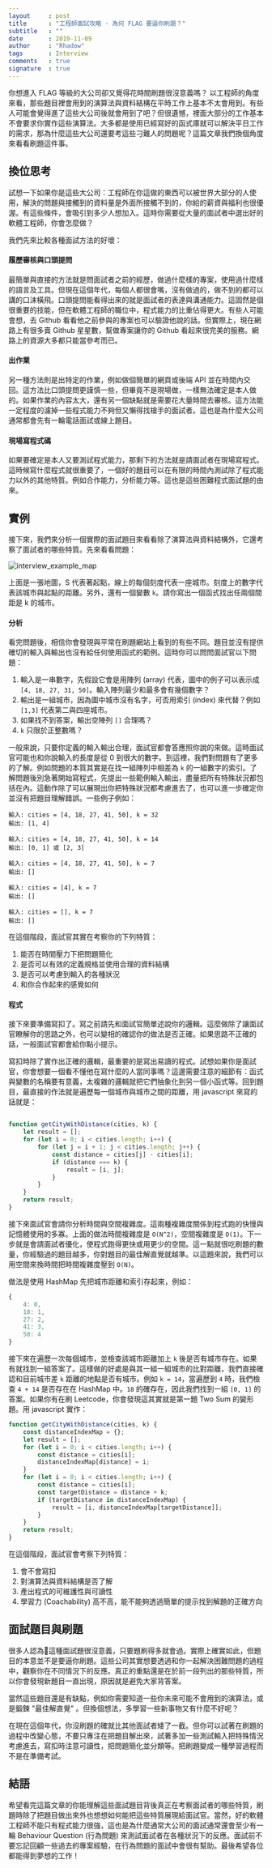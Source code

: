 ```yaml
---
layout     : post
title      : "工程師面試攻略 - 為何 FLAG 要逼你刷題？"
subtitle   : ""
date       : 2019-11-09
author     : "Rhadow"
tags       : Interview
comments   : true
signature  : true
---
```


你想進入 FLAG 等級的大公司卻又覺得花時間刷題很沒意義嗎？ 以工程師的角度來看，那些題目裡會用到的演算法與資料結構在平時工作上基本不太會用到。有些人可能會覺得進了這些大公司後就會用到了吧？但很遺憾，裡面大部分的工作基本不會要求你實作這些演算法。大多都是使用已經寫好的函式庫就可以解決平日工作的需求，那為什麼這些大公司還要考這些刁難人的問題呢？這篇文章我們換個角度來看看刷題這件事。

## 換位思考

試想一下如果你是這些大公司：工程師在你這做的東西可以被世界大部分的人使用，解決的問題與接觸到的資料量是外面所接觸不到的，你給的薪資與福利也很優渥。有這些條件，會吸引到多少人想加入。這時你需要從大量的面試者中選出好的軟體工程師，你會怎麼做？

我們先來比較各種面試方法的好壞：

#### 履歷審核與口頭提問

最簡單與直接的方法就是問面試者之前的經歷，做過什麼樣的專案，使用過什麼樣的語言及工具。但現在這個年代，每個人都很會嘴，沒有做過的，做不到的都可以講的口沫橫飛。口頭提問能看得出來的就是面試者的表達與溝通能力。這固然是個很重要的技能，但在軟體工程師的職位中，程式能力的比重佔得更大。有些人可能會想，去 Github 看看他之前參與的專案也可以驗證他說的話。但實際上，現在網路上有很多賣 Github 星星數，幫做專案讓你的 Github 看起來很完美的服務。網路上的資源大多都只能當參考而已。

#### 出作業

另一種方法則是出特定的作業，例如做個簡單的網頁或後端 API 並在時間內交回。這方法比口頭提問更謹慎一些，但畢竟不是現場做，一樣無法確定是本人做的。如果作業的內容太大，還有另一個缺點就是需要花大量時間去審核。這方法能一定程度的濾掉一些程式能力不夠但又懶得找槍手的面試者。這也是為什麼大公司通常都會先有一輪電話面試或線上題目。

#### 現場寫程式碼

如果要確定是本人又要測試程式能力，那剩下的方法就是請面試者在現場寫程式。這時候寫什麼程式就很重要了，一個好的題目可以在有限的時間內測試除了程式能力以外的其他特質。例如合作能力，分析能力等。這也是這些困難程式面試題的由來。

## 實例

接下來，我們來分析一個實際的面試題目來看看除了演算法與資料結構外，它還考察了面試者的哪些特質。先來看看問題：

![interview_example_map](https://rhadow.github.io/public/interview/example_map.png)

上面是一張地圖，S 代表著起點，線上的每個刻度代表一座城市。刻度上的數字代表該城市與起點的距離。另外，還有一個變數 `k`。請你寫出一個函式找出任兩個間距是 k 的城市。

#### 分析

看完問題後，相信你會發現與平常在刷題網站上看到的有些不同。題目並沒有提供確切的輸入與輸出也沒有給任何使用函式的範例。這時你可以問問面試官以下問題：

1. 輸入是一串數字，先假設它會是用陣列 (array) 代表，圖中的例子可以表示成 `[4, 18, 27, 31, 50]`。輸入陣列最少和最多會有幾個數字？
2. 輸出是一組城市，因為圖中城市沒有名字，可否用索引 (index) 來代替？例如 `[1,3]` 代表第二與四座城市。
3. 如果找不到答案，輸出空陣列 `[]` 合理嗎？
4. `k` 只限於正整數嗎？

一般來說，只要你定義的輸入輸出合理，面試官都會答應照你說的來做。這時面試官可能也和你說輸入的長度是從 0 到很大的數字。到這裡，我們對問題有了更多的了解。例如問題的本質其實是在找一組陣列中相差為 `k` 的一組數字的索引。了解問題後別急著開始寫程式，先提出一些範例輸入輸出，盡量把所有特殊狀況都包括在內。這動作除了可以展現出你把特殊狀況都考慮進去了，也可以進一步確定你並沒有把題目理解錯誤。一些例子例如：

```
輸入: cities = [4, 18, 27, 41, 50], k = 32
輸出: [1, 4]

輸入: cities = [4, 18, 27, 41, 50], k = 14
輸出: [0, 1] 或 [2, 3]

輸入: cities = [4, 18, 27, 41, 50], k = 7
輸出: []

輸入: cities = [4], k = 7
輸出: []

輸入: cities = [], k = 7
輸出: []
```

在這個階段，面試官其實在考察你的下列特質：

1. 能否在時間壓力下把問題簡化
2. 是否可以有效的定義規格並使用合理的資料結構
3. 是否可以考慮到輸入的各種狀況
4. 和你合作起來的感覺如何

#### 程式

接下來要準備寫扣了。寫之前請先和面試官簡單述說你的邏輯。這麼做除了讓面試官瞭解你的思路之外，也可以變相的確認你的做法是否正確。如果思路不正確的話，一般面試官都會給你點小提示。

寫扣時除了實作出正確的邏輯，最重要的是寫出易讀的程式。試想如果你是面試官，你會想要一個看不懂他在寫什麼的人當同事嗎？這邊需要注意的細節有：函式與變數的名稱要有意義，太複雜的邏輯就把它們抽象化到另一個小函式等。回到題目，最直接的作法就是遍歷每一個城市與城市之間的距離，用 javascript 來寫的話就是：

```js

function getCityWithDistance(cities, k) {
    let result = [];
    for (let i = 0; i < cities.length; i++) {
        for (let j = i + 1; j < cities.length; j++) {
            const distance = cities[j] - cities[i];
            if (distance === k) {
                result = [i, j];
            }
        }
    }
    return result;
}

```

接下來面試官會請你分析時間與空間複雜度。這兩種複雜度關係到程式跑的快慢與記憶體使用的多寡。上面的做法時間複雜度是 `O(N^2)`，空間複雜度是 `O(1)`。下一步就是會請面試者優化，使程式跑得更快或用更少的空間。這一點就很吃刷題的數量，你經驗過的題目越多，你對題目的最佳解直覺就越準。以這題來說，我們可以用空間來換時間把時間複雜度壓到 `O(N)`。

做法是使用 HashMap 先把城市距離和索引存起來，例如：

```js
{
    4: 0,
    18: 1,
    27: 2,
    41: 3,
    50: 4
}
```

接下來在遍歷一次每個城市，並檢查該城市距離加上 `k` 後是否有城市存在。如果有就找到一組答案了。這樣做的好處是與其一組一組城市的比對距離，我們直接確認和目前城市差 `k` 距離的地點是否有城市。例如 `k = 14`，當遍歷到 `4` 時，我們檢查 `4 + 14` 是否存在在 HashMap 中。`18` 的確存在，因此我們找到一組 `[0, 1]` 的答案。如果你有在刷 Leetcode，你會發現這其實就是第一題 Two Sum 的變形題。用 javascript 實作：

```js
function getCityWithDistance(cities, k) {
    const distanceIndexMap = {};
    let result = [];
    for (let i = 0; i < cities.length; i++) {
        const distance = cities[i];
        distanceIndexMap[distance] = i;
    }
    for (let i = 0; i < cities.length; i++) {
        const distance = cities[i];
        const targetDistance = distance + k;
        if (targetDistance in distanceIndexMap) {
            result = [i, distanceIndexMap[targetDistance]];
        }
    }
    return result;
}
```

在這個階段，面試官會考察下列特質：

1. 會不會寫扣
2. 對演算法與資料結構是否了解
3. 產出程式的可維護性與可讀性
4. 學習力 (Coachability) 高不高，能不能夠透過簡單的提示找到解題的正確方向

## 面試題目與刷題

很多人認為這種面試題很沒意義，只要題刷得多就會過。實際上確實如此，但題目的本意並不是要逼你刷題。這些公司其實想要透過和你一起解決困難問題的過程中，觀察你在不同情況下的反應。真正的重點還是在於前一段列出的那些特質，所以你會發現新題目一直出現，原因就是避免大家背答案。

當然這些題目還是有缺點，例如你需要知道一些你未來可能不會用到的演算法，或是鍛鍊 "最佳解直覺" 。但換個想法，多學習一些新事物又有什麼不好呢？

在現在這個年代，你沒刷題的確就比其他面試者矮了一截。但你可以試著在刷題的過程中改變心態，不要只專注在把題目解出來，試著多加一些測試輸入把特殊情況考慮進去，寫扣時注意可讀性，把問題簡化並分類等。把刷題變成一種學習過程而不是在準備考試。

## 結語

希望看完這篇文章的你能理解這些面試題目背後真正在考察面試者的哪些特質，刷題時除了把題目做出來外也想想如何能把這些特質展現給面試官。當然，好的軟體工程師不能只有程式能力很強，這也是為什麼通常大公司的面試通常還會至少有一輪 Behaviour Question (行為問題) 來測試面試者在各種狀況下的反應。面試前不要忘記回顧一些過去的專案經驗，在行為問題的面試中會很有幫助。最後希望各位都能得到夢想的工作！


